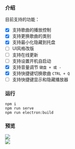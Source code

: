### 介绍
目前支持的功能：    
- [X] 支持歌曲的播放控制
- [X] 支持更换歌曲的类别
- [X] 支持最小化隐藏到托盘
- [ ] UI风格改版
- [ ] 支持在线更新
- [ ] 支持设置开机自启动
- [X] 支持音量调节 `键盘 + 或 -`
- [X] 支持快捷键切换歌曲 `CTRL + Q`
- [ ] 支持快捷键显示和隐藏播放器  
### 运行
```
npm i
npm run serve
npm run electron:build
```
### 预览
![](https://github.com/adozhao/simple-player/blob/main/screenshots/1.png)  
![](https://github.com/adozhao/simple-player/blob/main/screenshots/2.png)  




